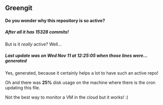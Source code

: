 ## Greengit

#### Do you wonder why this repository is so active?

##### After all it has 15328 commits!

But is it *really* active? Well...

##### Last update was on Wed Nov 11 at 12:25:05 when those lines were... generated

Yes, generated, because it certainly helps a lot to have such an active repo!

Oh and there was **25%** disk usage on the machine
where there is the cron updating this file.

Not the best way to monitor a VM in the cloud but it works! :)
